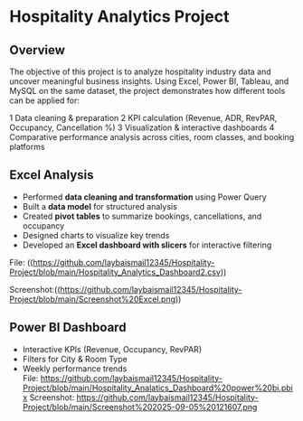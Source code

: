 #  Hospitality Analytics Project
## Overview 
The objective of this project is to analyze hospitality industry data and uncover meaningful business insights.
Using Excel, Power BI, Tableau, and MySQL on the same dataset, the project demonstrates how different tools can be applied for:

1 Data cleaning & preparation
2 KPI calculation (Revenue, ADR, RevPAR, Occupancy, Cancellation %)
3 Visualization & interactive dashboards
4 Comparative performance analysis across cities, room classes, and booking platforms

##  Excel Analysis
- Performed **data cleaning and transformation** using Power Query  
- Built a **data model** for structured analysis  
- Created **pivot tables** to summarize bookings, cancellations, and occupancy  
- Designed charts to visualize key trends  
- Developed an **Excel dashboard with slicers** for interactive filtering  

 File: ((https://github.com/laybaismail12345/Hospitality-Project/blob/main/Hospitality_Analytics_Dashboard2.csv))

 Screenshot:((https://github.com/laybaismail12345/Hospitality-Project/blob/main/Screenshot%20Excel.png))


##  Power BI Dashboard
- Interactive KPIs (Revenue, Occupancy, RevPAR)  
- Filters for City & Room Type  
- Weekly performance trends  
   File: https://github.com/laybaismail12345/Hospitality-Project/blob/main/Hospitality_Analatics_Dashboard%20power%20bi.pbix
   Screenshot: https://github.com/laybaismail12345/Hospitality-Project/blob/main/Screenshot%202025-09-05%20121607.png



